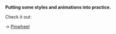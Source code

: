 **Putting some styles and animations into practice.**

Check it out:

→ [Pinwheel](/ideas/pinwheel.html)
